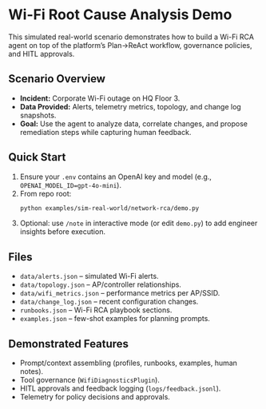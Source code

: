 # Wi-Fi Root Cause Analysis Demo

This simulated real-world scenario demonstrates how to build a Wi-Fi RCA agent on top of the platform’s Plan→ReAct workflow, governance policies, and HITL approvals.

## Scenario Overview
- **Incident:** Corporate Wi-Fi outage on HQ Floor 3.
- **Data Provided:** Alerts, telemetry metrics, topology, and change log snapshots.
- **Goal:** Use the agent to analyze data, correlate changes, and propose remediation steps while capturing human feedback.

## Quick Start
1. Ensure your `.env` contains an OpenAI key and model (e.g., `OPENAI_MODEL_ID=gpt-4o-mini`).
2. From repo root:
   ```bash
   python examples/sim-real-world/network-rca/demo.py
   ```
3. Optional: use `/note` in interactive mode (or edit `demo.py`) to add engineer insights before execution.

## Files
- `data/alerts.json` – simulated Wi-Fi alerts.
- `data/topology.json` – AP/controller relationships.
- `data/wifi_metrics.json` – performance metrics per AP/SSID.
- `data/change_log.json` – recent configuration changes.
- `runbooks.json` – Wi-Fi RCA playbook sections.
- `examples.json` – few-shot examples for planning prompts.

## Demonstrated Features
- Prompt/context assembling (profiles, runbooks, examples, human notes).
- Tool governance (`WifiDiagnosticsPlugin`).
- HITL approvals and feedback logging (`logs/feedback.jsonl`).
- Telemetry for policy decisions and approvals.
